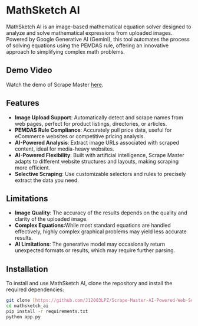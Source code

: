 # MathSketch AI

MathSketch AI is an image-based mathematical equation solver designed to analyze and solve mathematical expressions from uploaded images. Powered by Google Generative AI (Gemini), this tool automates the process of solving equations using the PEMDAS rule, offering an innovative approach to simplifying complex math problems.

## Demo Video

Watch the demo of Scrape Master [here](https://res.cloudinary.com/dakw2jqjp/video/upload/v1727485665/Coding%20Projects/MathSketch%20AI/video/mathsketch_ai_dduhnd.mp4).

## Features

- **Image Upload Support**: Automatically detect and scrape names from web pages, perfect for product listings, directories, or articles.
- **PEMDAS Rule Compliance**: Accurately pull price data, useful for eCommerce websites or competitive pricing analysis.
- **AI-Powered Analysis**: Extract image URLs associated with scraped content, ideal for media-heavy websites.
- **AI-Powered Flexibility**: Built with artificial intelligence, Scrape Master adapts to different website structures and layouts, making scraping more efficient.
- **Selective Scraping**: Use customizable selectors and rules to precisely extract the data you need.

## Limitations

- **Image Quality**: The accuracy of the results depends on the quality and clarity of the uploaded image.
- **Complex Equations**:While most standard equations are handled effectively, highly complex graphical problems may yield less accurate results.
- **AI Limitations**: The generative model may occasionally return unexpected formats or results, which may require further parsing.

## Installation

To install and use MathSketch AI, clone the repository and install the required dependencies:

```bash
git clone [https://github.com/J12003LPZ/Scrape-Master-AI-Powered-Web-Scraping-Tool.git]
cd mathsketch_ai
pip install -r requirements.txt
python app.py
